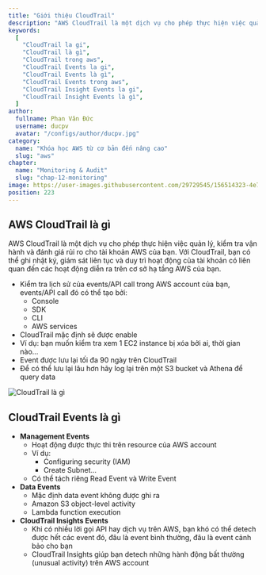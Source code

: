 ```yaml
---
title: "Giới thiệu CloudTrail"
description: "AWS CloudTrail là một dịch vụ cho phép thực hiện việc quản lý,  kiểm tra vận hành và đánh giá rủi ro cho tài khoản AWS của bạn. Với CloudTrail, bạn có thể ghi nhật ký, giám sát liên tục và duy trì hoạt động của tài khoản có liên quan đến các hoạt động diễn ra trên cơ sở hạ tầng AWS của bạn."
keywords:
  [
    "CloudTrail la gi",
    "CloudTrail là gì",
    "CloudTrail trong aws",
    "CloudTrail Events la gi",
    "CloudTrail Events là gì",
    "CloudTrail Events trong aws",
    "CloudTrail Insight Events la gi",
    "CloudTrail Insight Events là gì",
  ]
author:
  fullname: Phan Văn Đức
  username: ducpv
  avatar: "/configs/author/ducpv.jpg"
category:
  name: "Khóa học AWS từ cơ bản đến nâng cao"
  slug: "aws"
chapter:
  name: "Monitoring & Audit"
  slug: "chap-12-monitoring"
image: https://user-images.githubusercontent.com/29729545/156514323-4e79540d-4b9f-4294-8922-9ccbefbcd2ca.png
position: 223
---
```


## AWS CloudTrail là gì

AWS CloudTrail là một dịch vụ cho phép thực hiện việc quản lý, kiểm tra vận hành và đánh giá rủi ro cho tài khoản AWS của bạn. Với CloudTrail, bạn có thể ghi nhật ký, giám sát liên tục và duy trì hoạt động của tài khoản có liên quan đến các hoạt động diễn ra trên cơ sở hạ tầng AWS của bạn.

- Kiểm tra lịch sử của events/API call trong AWS account của bạn, events/API call đó có thể tạo bởi:
  - Console
  - SDK
  - CLI
  - AWS services
- CloudTrail mặc định sẽ được enable
- Ví dụ: bạn muốn kiểm tra xem 1 EC2 instance bị xóa bởi ai, thời gian nào...
- Event được lưu lại tối đa 90 ngày trên CloudTrail
- Để có thể lưu lại lâu hơn hãy log lại trên một S3 bucket và Athena để query data

![CloudTrail là gì](https://user-images.githubusercontent.com/29729545/156514323-4e79540d-4b9f-4294-8922-9ccbefbcd2ca.png)

## CloudTrail Events là gì

- **Management Events**
  - Hoạt động được thực thi trên resource của AWS account
  - Ví dụ:
    - Configuring security (IAM)
    - Create Subnet...
  - Có thể tách riêng Read Event và Write Event
- **Data Events**
  - Mặc định data event không được ghi ra
  - Amazon S3 object-level activity
  - Lambda function execution
- **CloudTrail Insights Events**
  - Khi có nhiều lời gọi API hay dịch vụ trên AWS, bạn khó có thể detech được hết các event đó, đâu là event bình thường, đâu là event cảnh bảo cho bạn
  - CloudTrail Insights giúp bạn detech những hành động bất thường (unusual activity) trên AWS account
